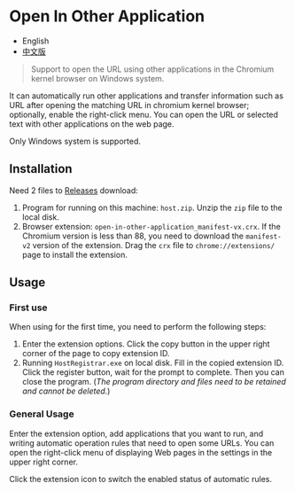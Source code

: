 # Open In Other Application

- English
- [中文版](/README_CN.md)

> Support to open the URL using other applications in the Chromium kernel browser on Windows system.

It can automatically run other applications and transfer information such as URL after opening the matching URL in chromium kernel browser; optionally, enable the right-click menu. You can open the URL or selected text with other applications on the web page.

Only Windows system is supported.

## Installation

Need 2 files to [Releases](https://github.com/LightAPIs/open-in-other-application/releases/latest) download:

1. Program for running on this machine: `host.zip`. Unzip the `zip` file to the local disk.
2. Browser extension: `open-in-other-application_manifest-vx.crx`. If the Chromium version is less than 88, you need to download the `manifest-v2` version of the extension. Drag the `crx` file to `chrome://extensions/` page to install the extension.

## Usage

### First use

When using for the first time, you need to perform the following steps:

1. Enter the extension options. Click the copy button in the upper right corner of the page to copy extension ID.
2. Running `HostRegistrar.exe` on local disk. Fill in the copied extension ID. Click the register button, wait for the prompt to complete. Then you can close the program. (_The program directory and files need to be retained and cannot be deleted._)

### General Usage

Enter the extension option, add applications that you want to run, and writing automatic operation rules that need to open some URLs. You can open the right-click menu of displaying Web pages in the settings in the upper right corner.

Click the extension icon to switch the enabled status of automatic rules.
